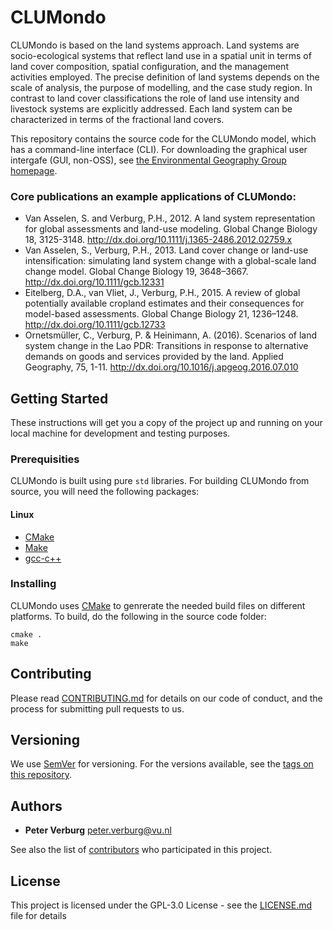 # CLUMondo

CLUMondo is based on the land systems approach. Land systems are socio-ecological systems that reflect land use in a spatial unit in terms of land cover composition, spatial configuration, and the management activities employed. The precise definition of land systems depends on the scale of analysis, the purpose of modelling, and the case study region. In contrast to land cover classifications the role of land use intensity and livestock systems are explicitly addressed. Each land system can be characterized in terms of the fractional land covers.

This repository contains the source code for the CLUMondo model, which has a command-line interface (CLI). For downloading the graphical user intergafe (GUI, non-OSS), see [the Environmental Geography Group homepage](http://www.environmentalgeography.nl/site/data-models/data/clumondo-model/).

### Core publications an example applications of CLUMondo:

+ Van Asselen, S. and Verburg, P.H., 2012. A land system representation for global assessments and land-use modeling. Global Change Biology 18, 3125-3148. http://dx.doi.org/10.1111/j.1365-2486.2012.02759.x
+ Van Asselen, S., Verburg, P.H., 2013. Land cover change or land-use intensification: simulating land system change with a global-scale land change model. Global Change Biology 19, 3648–3667. http://dx.doi.org/10.1111/gcb.12331
+ Eitelberg, D.A., van Vliet, J., Verburg, P.H., 2015. A review of global potentially available cropland estimates and their consequences for model-based assessments. Global Change Biology 21, 1236–1248. http://dx.doi.org/10.1111/gcb.12733
+ Ornetsmüller, C., Verburg, P. & Heinimann, A. (2016). Scenarios of land system change in the Lao PDR: Transitions in response to alternative demands on goods and services provided by the land. Applied Geography, 75, 1-11. http://dx.doi.org/10.1016/j.apgeog.2016.07.010

## Getting Started

These instructions will get you a copy of the project up and running on your local machine for development and testing purposes.

### Prerequisities

CLUMondo is built using pure `std` libraries. For building CLUMondo from source, you will need the following packages:

#### Linux

+ [CMake](https://cmake.org/)
+ [Make](https://www.gnu.org/software/make/)
+ [gcc-c++](https://gcc.gnu.org/projects/cxx-status.html)


### Installing

CLUMondo uses [CMake](https://cmake.org/) to genrerate the needed build files on different platforms. To build, do the following in the source code folder:

```
cmake .
make
```

## Contributing

Please read [CONTRIBUTING.md](CONTRIBUTING.md) for details on our code of conduct, and the process for submitting pull requests to us.

## Versioning

We use [SemVer](http://semver.org/) for versioning. For the versions available, see the [tags on this repository](https://github.com/your/project/tags). 

## Authors

* **Peter Verburg** <peter.verburg@vu.nl> 

See also the list of [contributors](https://github.com/your/project/contributors) who participated in this project.

## License

This project is licensed under the GPL-3.0 License - see the [LICENSE.md](LICENSE.md) file for details
